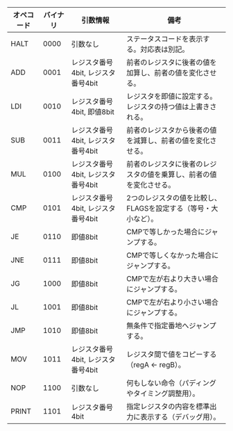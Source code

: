| オペコード | バイナリ | 引数情報                           | 備考                                                         |
| ---------- | -------- | ---------------------------------- | ------------------------------------------------------------ |
| HALT       | 0000     | 引数なし                           | ステータスコードを表示する。対応表は別記。                   |
| ADD        | 0001     | レジスタ番号4bit, レジスタ番号4bit | 前者のレジスタに後者の値を加算し、前者の値を変化させる。     |
| LDI        | 0010     | レジスタ番号4bit, 即値8bit         | レジスタを即値に設定する。レジスタの持つ値は上書きされる。   |
| SUB        | 0011     | レジスタ番号4bit, レジスタ番号4bit | 前者のレジスタから後者の値を減算し、前者の値を変化させる。   |
| MUL        | 0100     | レジスタ番号4bit, レジスタ番号4bit | 前者のレジスタに後者のレジスタの値を乗算し、前者の値を変化させる。 |
| CMP        | 0101     | レジスタ番号4bit, レジスタ番号4bit | 2つのレジスタの値を比較し、FLAGSを設定する（等号・大小など）。 |
| JE         | 0110     | 即値8bit                           | CMPで等しかった場合にジャンプする。                          |
| JNE        | 0111     | 即値8bit                           | CMPで等しくなかった場合にジャンプする。                     |
| JG         | 1000     | 即値8bit                           | CMPで左が右より大きい場合にジャンプする。                   |
| JL         | 1001     | 即値8bit                           | CMPで左が右より小さい場合にジャンプする。                   |
| JMP        | 1010     | 即値8bit                           | 無条件で指定番地へジャンプする。                             |
| MOV        | 1011     | レジスタ番号4bit, レジスタ番号4bit | レジスタ間で値をコピーする（regA ← regB）。                  |
| NOP        | 1100     | 引数なし                           | 何もしない命令（パディングやタイミング調整用）。            |
| PRINT      | 1101     | レジスタ番号4bit                   | 指定レジスタの内容を標準出力に表示する（デバッグ用）。      |
